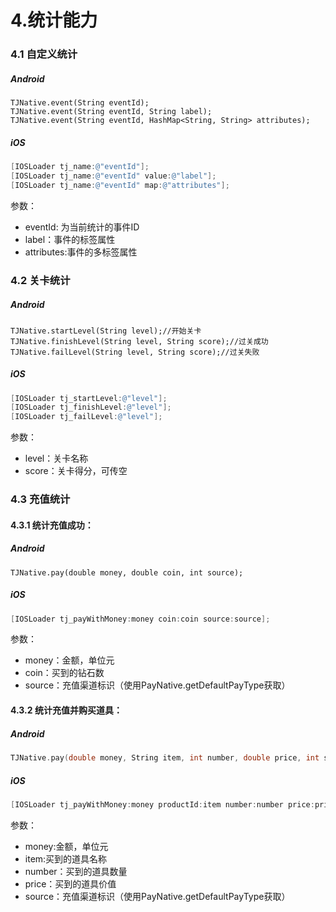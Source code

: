 # 4.统计能力

### 4.1 自定义统计

##### Android

```text
TJNative.event(String eventId);
TJNative.event(String eventId, String label);
TJNative.event(String eventId, HashMap<String, String> attributes);
```

##### iOS

```objective-c
[IOSLoader tj_name:@"eventId"];
[IOSLoader tj_name:@"eventId" value:@"label"];
[IOSLoader tj_name:@"eventId" map:@"attributes"];
```

参数：

- eventId: 为当前统计的事件ID  
- label：事件的标签属性  
- attributes:事件的多标签属性

### 4.2 关卡统计

##### Android

```text
TJNative.startLevel(String level);//开始关卡
TJNative.finishLevel(String level, String score);//过关成功
TJNative.failLevel(String level, String score);//过关失败
```

##### iOS

```objective-c
[IOSLoader tj_startLevel:@"level"];
[IOSLoader tj_finishLevel:@"level"];
[IOSLoader tj_failLevel:@"level"];
```

参数：

- level：关卡名称 
- score：关卡得分，可传空

### 4.3 充值统计

#### 4.3.1 统计充值成功：

##### Android

```text
TJNative.pay(double money, double coin, int source);
```

##### iOS

```objective-c
[IOSLoader tj_payWithMoney:money coin:coin source:source];
```

参数：

- money：金额，单位元
- coin：买到的钻石数
- source：充值渠道标识（使用PayNative.getDefaultPayType获取）



#### 4.3.2 统计充值并购买道具：

##### Android

```objective-c
TJNative.pay(double money, String item, int number, double price, int source);
```

##### iOS

```objective-c
[IOSLoader tj_payWithMoney:money productId:item number:number price:price score:score];
```

参数：

- money:金额，单位元 
- item:买到的道具名称 
- number：买到的道具数量 
- price：买到的道具价值 
- source：充值渠道标识（使用PayNative.getDefaultPayType获取）

